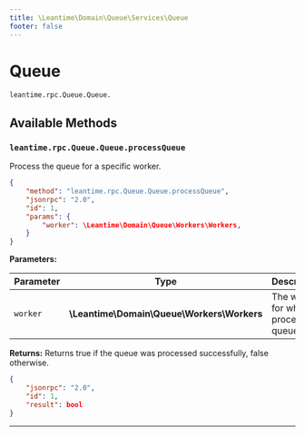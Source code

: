 ```yaml
---
title: \Leantime\Domain\Queue\Services\Queue
footer: false
---
```


# Queue




`leantime.rpc.Queue.Queue.`


## Available Methods
### `leantime.rpc.Queue.Queue.processQueue`

Process the queue for a specific worker.

```json
{
    "method": "leantime.rpc.Queue.Queue.processQueue",
    "jsonrpc": "2.0",
    "id": 1,
    "params": {
        "worker": \Leantime\Domain\Queue\Workers\Workers,
    }
}
```









**Parameters:**

| Parameter | Type | Description |
|-----------|------|-------------|
| `worker` | **\Leantime\Domain\Queue\Workers\Workers** | The worker for which to process the queue. |


**Returns:**
Returns true if the queue was processed successfully, false otherwise.
```json
{
    "jsonrpc": "2.0",
    "id": 1,
    "result": bool
}
```



---

